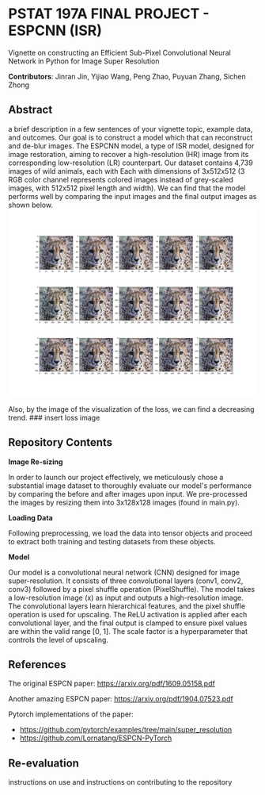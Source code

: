 # PSTAT 197A FINAL PROJECT - ESPCNN (ISR)
Vignette on constructing an Efficient Sub-Pixel Convolutional Neural Network in Python for Image Super Resolution

**Contributors**: Jinran Jin, Yijiao Wang, Peng Zhao, Puyuan Zhang, Sichen Zhong

## Abstract
a brief description in a few sentences of your vignette topic, example data, and outcomes.
Our goal is to construct a model which that can reconstruct and de-blur images. The ESPCNN model, a type of ISR model, designed for image restoration, aiming to recover a high-resolution (HR) image from its corresponding low-resolution (LR) counterpart. Our dataset contains 4,739 images of wild animals, each with Each with dimensions of 3x512x512 (3 RGB color channel represents colored images instead of grey-scaled images, with 512x512 pixel length and width). We can find that the model performs well by comparing the input images and the final output images as shown below.
![image text](https://github.com/PSTAT197-F23/vignette-super-resolution/blob/main/image/reference.jpg)

Also, by the image of the visualization of the loss, we can find a decreasing trend. ### insert loss image

## Repository Contents
**Image Re-sizing** 

In order to launch our project effectively, we meticulously chose a substantial image dataset to thoroughly evaluate our model's performance by comparing the before and after images upon input. We pre-processed the images by resizing them into 3x128x128 images (found in main.py). 

**Loading Data**

Following preprocessing, we load the data into tensor objects and proceed to extract both training and testing datasets from these objects.

**Model**

Our model is a convolutional neural network (CNN) designed for image super-resolution. It consists of three convolutional layers (conv1, conv2, conv3) followed by a pixel shuffle operation (PixelShuffle). The model takes a low-resolution image (x) as input and outputs a high-resolution image. The convolutional layers learn hierarchical features, and the pixel shuffle operation is used for upscaling. The ReLU activation is applied after each convolutional layer, and the final output is clamped to ensure pixel values are within the valid range [0, 1]. The scale factor is a hyperparameter that controls the level of upscaling.

## References
The original ESPCN paper: https://arxiv.org/pdf/1609.05158.pdf

Another amazing ESPCN paper: https://arxiv.org/pdf/1904.07523.pdf

Pytorch implementations of the paper:
 - https://github.com/pytorch/examples/tree/main/super_resolution
 - https://github.com/Lornatang/ESPCN-PyTorch

## Re-evaluation
instructions on use and instructions on contributing to the repository
